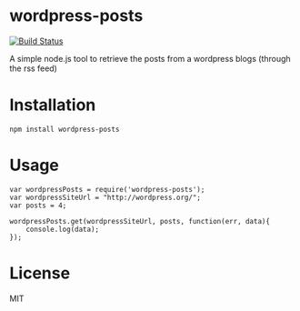 wordpress-posts
===============
[![Build Status](https://secure.travis-ci.org/matteofigus/wordpress-posts.png?branch=master)](http://travis-ci.org/matteofigus/wordpress-posts)

A simple node.js tool to retrieve the posts from a wordpress blogs (through the rss feed)

# Installation

	npm install wordpress-posts

# Usage

	var wordpressPosts = require('wordpress-posts');
	var wordpressSiteUrl = "http://wordpress.org/";
	var posts = 4;
	
	wordpressPosts.get(wordpressSiteUrl, posts, function(err, data){
		console.log(data);
	});

# License

MIT
